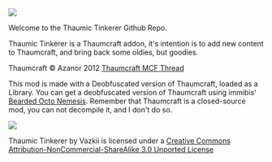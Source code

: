 ![](https://dl.dropbox.com/u/34938401/TT%20Logo2.png)

Welcome to the Thaumic Tinkerer Github Repo.

Thaumic Tinkerer is a Thaumcraft addon, it's intention is to add new content to Thaumcraft, and bring back some oldies, but goodies.

Thaumcraft © Azanor 2012
[Thaumcraft MCF Thread](http://www.minecraftforum.net/topic/1585216-)

This mod is made with a Deobfuscated version of Thaumcraft, loaded as a Library. You can get a deobfuscated version of Thaumcraft using immibis' [Bearded Octo Nemesis](https://github.com/immibis/bearded-octo-nemesis). Remember that Thaumcraft is a closed-source mod, you can not decompile it, and I don't do so.

![](http://i.creativecommons.org/l/by-nc-sa/3.0/88x31.png)

Thaumic Tinkerer by Vazkii is licensed under a [Creative Commons Attribution-NonCommercial-ShareAlike 3.0 Unported License](http://creativecommons.org/licenses/by-nc-sa/3.0/deed.en_GB)
